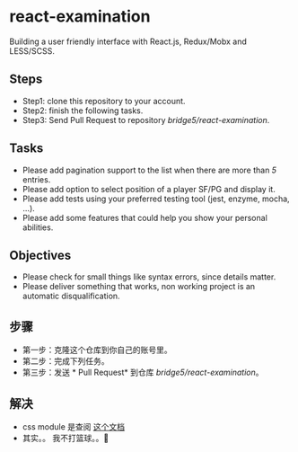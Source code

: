 # react-examination

Building a user friendly interface with React.js, Redux/Mobx and LESS/SCSS.

## Steps

- Step1: clone this repository to your account.
- Step2: finish the following tasks.
- Step3: Send Pull Request to repository *bridge5/react-examination*.

## Tasks

- Please add pagination support to the list when there are more than *5* entries.
- Please add option to select position of a player SF/PG and display it.
- Please add tests using your preferred testing tool (jest, enzyme, mocha, ...).
- Please add some features that could help you show your personal abilities.

## Objectives

- Please check for small things like syntax errors, since details matter.
- Please deliver something that works, non working project is an automatic disqualification.

## 步骤

- 第一步：克隆这个仓库到你自己的账号里。
- 第二步：完成下列任务。
- 第三步：发送 * Pull Request*  到仓库 *bridge5/react-examination*。


## 解决
- css module 是查阅 [这个文档](https://create-react-app.dev/docs/adding-a-css-modules-stylesheet)
- 其实。。 我不打篮球。。🤭